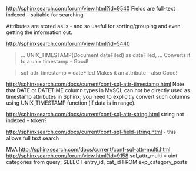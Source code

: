 http://sphinxsearch.com/forum/view.html?id=9540
Fields are full-text indexed - suitable for searching

Attributes are stored as is - and so useful for sorting/grouping and even getting the
information out.

http://sphinxsearch.com/forum/view.html?id=5440
> ... UNIX_TIMESTAMP(Document.dateFiled) as dateFiled, ...
Converts it to a unix timestamp - Good!

> sql_attr_timestamp = dateFiled
Makes it an attribute - also Good!

http://sphinxsearch.com/docs/current/conf-sql-attr-timestamp.html
Note that DATE or DATETIME column types in MySQL can not be directly used as timestamp attributes in Sphinx; you need to explicitly convert such columns using UNIX_TIMESTAMP function (if data is in range). 

http://sphinxsearch.com/docs/current/conf-sql-attr-string.html
string not indexed - token?

http://sphinxsearch.com/docs/current/conf-sql-field-string.html - this allows full text search

MVA
http://sphinxsearch.com/docs/current/conf-sql-attr-multi.html
http://sphinxsearch.com/forum/view.html?id=9158
 sql_attr_multi = uint categories from query; SELECT entry_id, cat_id FROM exp_category_posts
 


